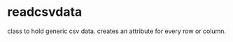 readcsvdata
===========

class to hold generic csv data. creates an attribute for every row or column.
